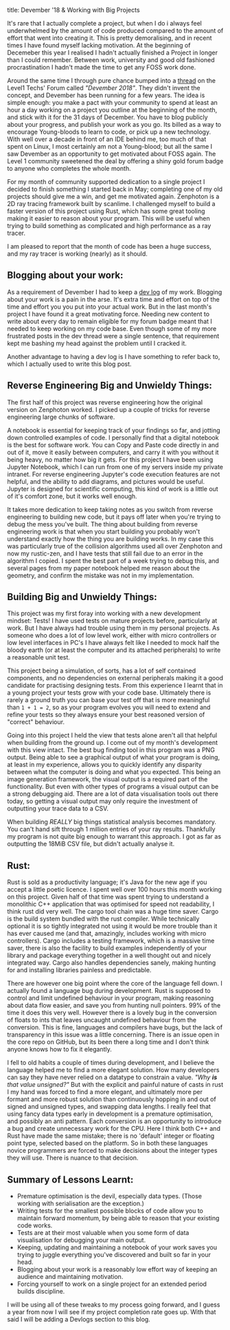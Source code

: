 title: Devember '18 & Working with Big Projects

It's rare that I actually complete a project, but when I do i always feel underwhelmed by the amount of code produced compared to the amount of effort that went into creating it. This is pretty demoralising, and in recent times I have found myself lacking motivation. At the beginning of Decemeber this year I realised I hadn't actually finished a Project in longer than I could remember. Between work, university and good old fashioned procrastination I hadn't made the time to get any FOSS work done. 

Around the same time I through pure chance bumped into a [thread](https://forum.level1techs.com/t/devember-2018/133773) on the Level1 Techs' Forum called _"Devember 2018"_. They didn't invent the concept, and Devember has been running for a few years. The idea is simple enough: you make a pact with your community to spend at least an hour a day working on a project you outline at the beginning of the month, and stick with it for the 31 days of December. You have to blog publicly about your progress, and publish your work as you go. Its billed as a way to encourage Young-bloods to learn to code, or pick up a new technology. With well over a decade in front of an IDE behind me, too much of that spent on Linux, I most certainly am not a Young-blood; but all the same I saw Devember as an opportunity to get motivated about FOSS again. The Level 1 community sweetened the deal by offering a shiny gold forum badge to anyone who completes the whole month.

For my month of community supported dedication to a single project I decided to finish something I started back in May; completing one of my old projects should give me a win, and get me motivated again. Zenphoton is a 2D ray tracing framework built by scanlime. I challenged myself to build a faster version of this project using Rust, which has some great tooling making it easier to reason about your program. This will be useful when trying to build something as complicated and high performance as a ray tracer.

I am pleased to report that the month of code has been a huge success, and my ray tracer is working (nearly) as it should.

## Blogging about your work:
As a requirement of Devember I had to keep a [dev log](https://forum.level1techs.com/t/porting-a-raytracer-to-rust-devember-challenge/135906) of my work. Blogging about your work is a pain in the arse. It's extra time and effort on top of the time and effort you you put into your actual work. But in the last month's project I have found it a great motivating force. Needing new content to write about every day to remain eligible for my forum badge meant that I needed to keep working on my code base. Even though some of my more frustrated posts in the dev thread were a single sentence, that requirement kept me bashing my head against the problem until I cracked it. 

Another advantage to having a dev log is I have something to refer back to, which I actually used to write this blog post. 

## Reverse Engineering Big and Unwieldy Things:
The first half of this project was reverse engineering how the original version on Zenphoton worked. I picked up a couple of tricks for reverse engineering large chunks of software. 

A notebook is essential for keeping track of your findings so far, and jotting down controlled examples of code. I personally find that a digital notebook is the best for software work. You can Copy and Paste code directly in and out of it, move it easily between computers, and carry it with you without it being heavy, no matter how big it gets. For this project I have been using Jupyter Notebook, which I can run from one of my servers inside my private intranet. For reverse engineering Jupyter's code execution features are not helpful, and the ability to add diagrams, and pictures would be useful. Jupyter is designed for scientific computing, this kind of work is a little out of it's comfort zone, but it works well enough. 

It takes more dedication to keep taking notes as you switch from reverse engineering to building new code, but it pays off later when you're trying to debug the mess you've built. The thing about building from reverse engineering work is that when you start building you probably won't understand exactly how the thing you are building works. In my case this was particularly true of the collision algorithms used all over Zenphoton and now my rustic-zen, and I have tests that still fail due to an error in the algorithm I copied. I spent the best part of a week trying to debug this, and several pages from my paper notebook helped me reason about the geometry, and confirm the mistake was not in my implementation.

## Building Big and Unwieldy Things:
This project was my first foray into working with a new development mindset: Tests! I have used tests on mature projects before, particularly at work. But I have always had trouble using them in my personal projects. As someone who does a lot of low level work, either with micro controllers or low level interfaces in PC's I have always felt like I needed to mock half the bloody earth (or at least the computer and its attached peripherals) to write a reasonable unit test. 

This project being a simulation, of sorts, has a lot of self contained components, and no dependencies on external peripherals making it a good candidate for practising designing tests. From this experience I learnt that in a young project your tests grow with your code base. Ultimately there is rarely a ground truth you can base your test off that is more meaningful than `1 + 1 = 2`, so as your program evolves you will need to extend and refine your tests so they always ensure your best reasoned version of "correct" behaviour. 

Going into this project I held the view that tests alone aren't all that helpful when building from the ground up. I come out of my month's development with this view intact. The best bug finding tool in this program was a PNG output. Being able to see a graphical output of what your program is doing, at least in my experience, allows you to quickly identify any disparity between what the computer is doing and what you expected. This being an image generation framework, the visual output is a required part of the functionality. But even with other types of programs a visual output can be a strong debugging aid. There are a lot of data visualisation tools out there today, so getting a visual output may only require the investment of outputting your trace data to a CSV. 

When building *REALLY* big things statistical analysis becomes mandatory. You can't hand sift through 1 million entries of your ray results. Thankfully my program is not quite big enough to warrant this approach. I got as far as outputting the 18MiB CSV file, but didn't actually analyse it. 

## Rust:
Rust is sold as a productivity language; it's Java for the new age if you accept a little poetic licence. I spent well over 100 hours this month working on this project. Given half of that time was spent trying to understand a monolithic C++ application that was optimised for speed not readability, I think rust did very well. The cargo tool chain was a huge time saver. Cargo is the build system bundled with the rust compiler. While technically optional it is so tightly integrated not using it would be more trouble than it has ever caused me (and that, amazingly, includes working with micro controllers). Cargo includes a testing framework, which is a massive time saver, there is also the facility to build examples independently of your library and package everything together in a well thought out and nicely integrated way. Cargo also handles dependencies sanely, making hunting for and installing libraries painless and predictable.

There are however one big point where the core of the language fell down. I actually found a language bug during development. Rust is supposed to control and limit undefined behaviour in your program, making reasoning about data flow easier, and save you from hunting null pointers. 99% of the time it does this very well. However there is a lovely bug in the conversion of floats to ints that leaves uncaught undefined behaviour from the conversion. This is fine, languages and compilers have bugs, but the lack of transparency in this issue was a little concerning. There is an issue open in the core repo on GitHub, but its been there a long time and I don't think anyone knows how to fix it elegantly. 

I fell to old habits a couple of times during development, and I believe the language helped me to find a more elegant solution. How many developers can say they have never relied on a datatype to constrain a value. *"Why **is** that value unsigned?"* But with the explicit and painful nature of casts in rust I my hand was forced to find a more elegant, and ultimately more per formant and more robust solution than continuously hopping in and out of signed and unsigned types, and swapping data lengths. I really feel that using fancy data types early in development is a premature optimisation, and possibly an anti pattern. Each conversion is an opportunity to introduce a bug and create unnecessary work for the CPU. Here I think both C++ and Rust have made the same mistake; there is no 'default' integer or floating point type, selected based on the platform. So in both these languages novice programmers are forced to make decisions about the integer types they will use. There is nuance to that decision.

## Summary of Lessons Learnt:
  * Premature optimisation is the devil, especially data types. (Those working with serialisation are the exception.)
  * Writing tests for the smallest possible blocks of code allow you to maintain forward momentum, by being able to reason that your existing code works. 
  * Tests are at their most valuable when you some form of data visualisation for debugging your main output. 
  * Keeping, updating and maintaining a notebook of your work saves you trying to juggle everything you've discovered and built so far in your head. 
  * Blogging about your work is a reasonably low effort way of keeping an audience and maintaining motivation.
  * Forcing yourself to work on a single project for an extended period builds discipline.

I will be using all of these tweaks to my process going forward, and I guess a year from now I will see if my project completion rate goes up. With that said I will be adding a Devlogs section to this blog. 
